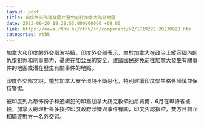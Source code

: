 ```yaml
---
layout: post
title: 印度外交部建議國民避免前往加拿大部分地區
date: 2023-09-20 18:38:55.000000000 +08:00
link: https://news.rthk.hk/rthk/ch/component/k2/1719222-20230920.htm
categories: rthk
---
```


加拿大和印度的外交風波持續，印度外交部表示，由於加拿大在政治上縱容國內的仇恨犯罪和刑事暴力，憂慮在加公民的安全，建議國民避免前往加拿大發生有關事件的地區或潛在發生有關事件的地點。

印度外交部又說，鑑於加拿大安全環境不斷惡化，特別建議印度學生格外謹慎並保持警惕。

被印度列為恐怖份子和通緝犯的印裔加拿大錫克教領袖尼賈爾，6月在卑詩省被殺，加拿大總理杜魯多指控印度政府涉嫌與事件有關，印度否認指控，雙方日前互相驅逐對方一名外交官。

